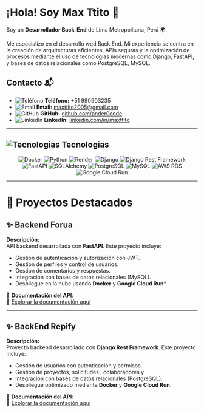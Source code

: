 # ¡Hola! Soy Max Ttito 👋

Soy un **Desarrollador Back-End** de Lima Metropolitana, Perú 🌍. 
<p/>
Me especializo en el desarrollo wed Back End. Mi experiencia se centra en la creación de arquitecturas eficientes, APIs seguras y la optimización de procesos mediante el uso de tecnologías modernas como Django, FastAPI, y bases de datos relacionales como PostgreSQL, MySQL.
<p/>


## **Contacto** 📬  
- ![Teléfono](https://img.icons8.com/ios-filled/20/000000/phone.png) **Teléfono:** +51 990903235  
- ![Email](https://img.icons8.com/ios-filled/20/000000/email.png) **Email:** [maxttito2005@gmail.com](mailto:maxttito2005@gmail.com)  
- ![GitHub](https://img.icons8.com/ios-filled/20/000000/github.png) **GitHub:** [github.com/ander0code](https://github.com/ander0code)  
- ![LinkedIn](https://img.icons8.com/ios-filled/20/000000/linkedin.png) **LinkedIn:** [linkedin.com/in/maxttito](https://linkedin.com/in/maxttito)

---

## ![Tecnologias](https://img.icons8.com/?size=20&id=100034&format=png&color=000000) Tecnologias

<div align="center">
  <img src="https://img.shields.io/badge/Docker-2496ED?style=for-the-badge&logo=docker&logoColor=white" alt="Docker" />
  <img src="https://img.shields.io/badge/Python-3776AB?style=for-the-badge&logo=python&logoColor=white" alt="Python" />
  <img src="https://img.shields.io/badge/Render-46E3B7?style=for-the-badge&logo=render&logoColor=white" alt="Render" />
  <img src="https://img.shields.io/badge/Django-092E20?style=for-the-badge&logo=django&logoColor=white" alt="Django" />
  <img src="https://img.shields.io/badge/DRF-ff1709?style=for-the-badge&logo=django&logoColor=white" alt="Django Rest Framework" />
  <img src="https://img.shields.io/badge/FastAPI-009688?style=for-the-badge&logo=fastapi&logoColor=white" alt="FastAPI" />
  <img src="https://img.shields.io/badge/SQLAlchemy-FCA121?style=for-the-badge&logo=sqlalchemy&logoColor=white" alt="SQLAlchemy" />
  <img src="https://img.shields.io/badge/PostgreSQL-316192?style=for-the-badge&logo=postgresql&logoColor=white" alt="PostgreSQL" />
  <img src="https://img.shields.io/badge/MySQL-4479A1?style=for-the-badge&logo=mysql&logoColor=white" alt="MySQL" />
  <img src="https://img.shields.io/badge/AWS_RDS-232F3E?style=for-the-badge&logo=amazon-aws&logoColor=white" alt="AWS RDS" />
  <img src="https://img.shields.io/badge/Google_Cloud_Run-4285F4?style=for-the-badge&logo=google-cloud&logoColor=white" alt="Google Cloud Run" />
</div>

---


# 🌟 Proyectos Destacados

## ✨ Backend Forua


**Descripción:**  
API backend desarrollada con **FastAPI**. Este proyecto incluye:

- Gestión de autenticación y autorización con JWT.
- Gestion de perfiles y control de usuarios.
- Gestion de comentarios y respuestas.
- Integración con bases de datos relacionales (MySQL).
- Despliegue en la nube usando **Docker** y **Google Cloud Run***.

📄 **Documentación del API**:  
🔗 [Explorar la documentación aquí](https://fastapi-340032812084.us-central1.run.app/docs)


---
  
## ✨ BackEnd Repify
**Descripción:**  
Proyecto backend desarrollado con **Django Rest Framework**. Este proyecto incluye:

- Gestión de usuarios con autenticación y permisos.
- Gestion de proyectos, solicitudes , colaboradores y 
- Integración con bases de datos relacionales (PostgreSQL).
- Despliegue optimizado mediante **Docker** y **Google Cloud Run**.
  
📄 **Documentación del API**:  
🔗 [Explorar la documentación aquí](https://back-end-repify-340032812084.us-central1.run.app/docs/)
